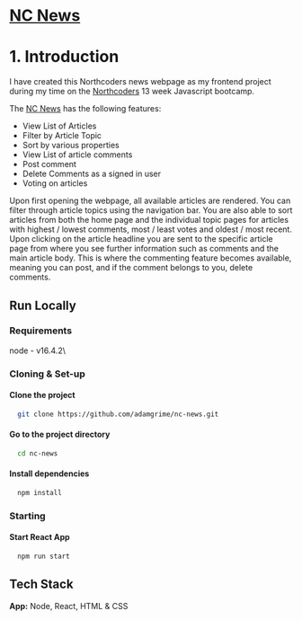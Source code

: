 # [NC News](https://ag-nc-news.netlify.app/)


# 1. Introduction

I have created this Northcoders news webpage as my frontend project during my time on the [Northcoders](https://www.northcoders.com/) 13 week Javascript bootcamp. 

The [NC News](https://ag-nc-news.netlify.app/) has the following features:

  - View List of Articles
  - Filter by Article Topic
  - Sort by various properties
  - View List of article comments
  - Post comment
  - Delete Comments as a signed in user
  - Voting on articles

  Upon first opening the webpage, all available articles are rendered. You can filter through article topics using the navigation bar. You are also able to sort articles from both the home page and the individual topic pages for articles with highest / lowest comments, most / least votes and oldest / most recent. Upon clicking on the article headline you are sent to the specific article page from where you see further information such as comments and the main article body. This is where the commenting feature becomes available, meaning you can post, and if the comment belongs to you, delete comments. 

## Run Locally
### Requirements

node - v16.4.2\

### Cloning & Set-up

#### Clone the project

```bash
  git clone https://github.com/adamgrime/nc-news.git
```

#### Go to the project directory

```bash
  cd nc-news
```

#### Install dependencies

```bash
  npm install
```

### Starting

#### Start React App

```bash
  npm run start
```


## Tech Stack

**App:** Node, React, HTML & CSS